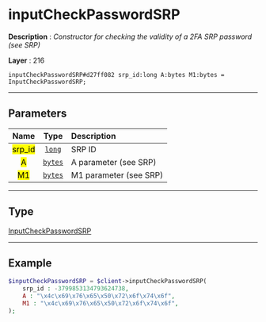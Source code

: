 # inputCheckPasswordSRP

**Description** : *Constructor for checking the validity of a 2FA SRP password \(see SRP\)*

**Layer** : 216

```tl
inputCheckPasswordSRP#d27ff082 srp_id:long A:bytes M1:bytes = InputCheckPasswordSRP;
```

---

## Parameters

| Name | Type | Description |
| :---: | :---: | :--- |
| <mark>srp_id</mark> | [`long`](type/long) | SRP ID |
| <mark>A</mark> | [`bytes`](type/bytes) | A parameter (see SRP) |
| <mark>M1</mark> | [`bytes`](type/bytes) | M1 parameter (see SRP) |

---

## Type

[InputCheckPasswordSRP](type/InputCheckPasswordSRP)

---

## Example

```php
$inputCheckPasswordSRP = $client->inputCheckPasswordSRP(
	srp_id : -3799853134793624738,
	A : "\x4c\x69\x76\x65\x50\x72\x6f\x74\x6f",
	M1 : "\x4c\x69\x76\x65\x50\x72\x6f\x74\x6f",
);
```